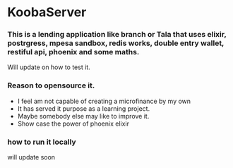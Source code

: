 # KoobaServer

### This is a lending application like branch or Tala that uses elixir, postrgress, mpesa sandbox, redis works, double entry wallet, restiful api, phoenix and some maths.

Will update on how to test it.

### Reason to opensource it.

- I feel am not capable of creating a microfinance by my own
- It has served it purpose as a learning project.
- Maybe somebody else may like to improve it.
- Show case the power of phoenix elixir


### how to run it locally
will update soon



